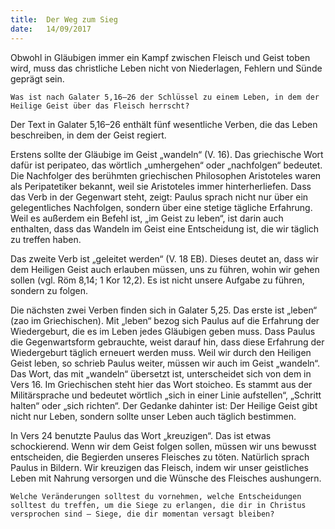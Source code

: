 ```yaml
---
title:  Der Weg zum Sieg
date:   14/09/2017
---
```


Obwohl in Gläubigen immer ein Kampf zwischen Fleisch und Geist toben wird, muss das christliche Leben nicht von Niederlagen, Fehlern und Sünde geprägt sein.

`Was ist nach Galater 5,16–26 der Schlüssel zu einem Leben, in dem der Heilige Geist über das Fleisch herrscht?`

Der Text in Galater 5,16–26 enthält fünf wesentliche Verben, die das Leben beschreiben, in dem der Geist regiert.

Erstens sollte der Gläubige im Geist „wandeln“ (V. 16). Das griechische Wort dafür ist peripateo, das wörtlich „umhergehen“ oder „nachfolgen“ bedeutet. Die Nachfolger des berühmten griechischen Philosophen Aristoteles waren als Peripatetiker bekannt, weil sie Aristoteles immer hinterherliefen. Dass das Verb in der Gegenwart steht, zeigt: Paulus sprach nicht nur über ein gelegentliches Nachfolgen, sondern über eine stetige tägliche Erfahrung. Weil es außerdem ein Befehl ist, „im Geist zu leben“, ist darin auch enthalten, dass das Wandeln im Geist eine Entscheidung ist, die wir täglich zu treffen haben.

Das zweite Verb ist „geleitet werden“ (V. 18 EB). Dieses deutet an, dass wir dem Heiligen Geist auch erlauben müssen, uns zu führen, wohin wir gehen sollen (vgl. Röm 8,14; 1 Kor 12,2). Es ist nicht unsere Aufgabe zu führen, sondern zu folgen.

Die nächsten zwei Verben finden sich in Galater 5,25. Das erste ist „leben“ (zao im Griechischen). Mit „leben“ bezog sich Paulus auf die Erfahrung der Wiedergeburt, die es im Leben jedes Gläubigen geben muss. Dass Paulus die Gegenwartsform gebrauchte, weist darauf hin, dass diese Erfahrung der Wiedergeburt täglich erneuert werden muss. Weil wir durch den Heiligen Geist leben, so schrieb Paulus weiter, müssen wir auch im Geist „wandeln“. Das Wort, das mit „wandeln“ übersetzt ist, unterscheidet sich von dem in Vers 16. Im Griechischen steht hier das Wort stoicheo. Es stammt aus der Militärsprache und bedeutet wörtlich „sich in einer Linie aufstellen“, „Schritt halten“ oder „sich richten“. Der Gedanke dahinter ist: Der Heilige Geist gibt nicht nur Leben, sondern sollte unser Leben auch täglich bestimmen.

In Vers 24 benutzte Paulus das Wort „kreuzigen“. Das ist etwas schockierend. Wenn wir dem Geist folgen sollen, müssen wir uns bewusst entscheiden, die Begierden unseres Fleisches zu töten. Natürlich sprach Paulus in Bildern. Wir kreuzigen das Fleisch, indem wir unser geistliches Leben mit Nahrung versorgen und die Wünsche des Fleisches aushungern.

`Welche Veränderungen solltest du vornehmen, welche Entscheidungen solltest du treffen, um die Siege zu erlangen, die dir in Christus versprochen sind – Siege, die dir momentan versagt bleiben?`